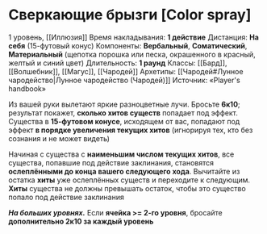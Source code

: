 # Сверкающие брызги [Color spray]
1 уровень, [[Иллюзия]]
Время накладывания: **1 действие**
Дистанция: **На себя** (15-футовый конус)
Компоненты: **Вербальный**, **Соматический**, **Материальный** (щепотка порошка или песка, окрашенного в красный, желтый и синий цвет)
Длительность: **1 раунд**
Классы: [[Бард]], [[Волшебник]], [[Магус]], [[Чародей]]
Архетипы: [[Чародей#Лунное чародейство|Лунное чародейство (Чародей)]]
Источник: «Player's handbook»

Из вашей руки вылетают яркие разноцветные лучи. Бросьте **6к10**; результат покажет, **сколько хитов существ** попадает под эффект. Существа в **15-футовом конусе**, исходящем от вас, попадают под эффект **в порядке увеличения текущих хитов** (игнорируя тех, кто без сознания и не может видеть)

Начиная с существа с **наименьшим числом текущих хитов**, все существа, попавшие под действие заклинания, становятся **ослеплёнными до конца вашего следующего хода**. Вычитайте из остатка **хиты** уже ослеплённых существ и переходите к следующим. **Хиты** существа не должны превышать остаток, чтобы это существо попало под действие заклинания

**_На больших уровнях._** Если **ячейка >= 2-го уровня**, бросайте **дополнительно 2к10 за каждый уровень**